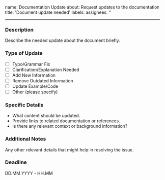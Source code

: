 name: Documentation Update
about: Request updates to the documentation
title: 'Document update needed'
labels:
assignees: ''

---

### Description
Describe the needed update about the document briefly. 

### Type of Update
- [ ] Typo/Grammar Fix
- [ ] Clarification/Explanation Needed
- [ ] Add New Information
- [ ] Remove Outdated Information
- [ ] Update Example/Code
- [ ] Other (please specify)

### Specific Details
- What content should be updated. 
- Provide links to related documentation or references.
- Is there any relevant context or background information? 

### Additional Notes
Any other relevant details that might help in resolving the issue.

### Deadline
DD.MM.YYYY - HH.MM
